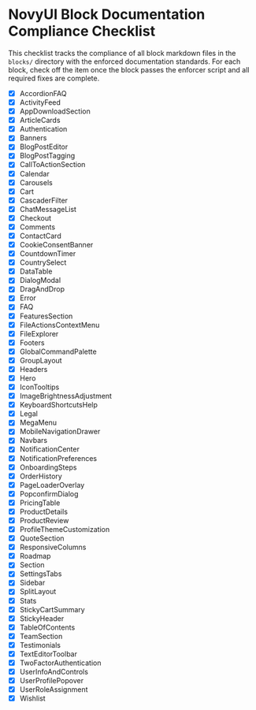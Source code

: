 # NovyUI Block Documentation Compliance Checklist

This checklist tracks the compliance of all block markdown files in the `blocks/` directory with the enforced documentation standards. For each block, check off the item once the block passes the enforcer script and all required fixes are complete.

- [x] AccordionFAQ
- [x] ActivityFeed
- [x] AppDownloadSection
- [x] ArticleCards
- [x] Authentication
- [x] Banners
- [x] BlogPostEditor
- [x] BlogPostTagging
- [x] CallToActionSection
- [x] Calendar
- [x] Carousels
- [x] Cart
- [x] CascaderFilter
- [x] ChatMessageList
- [x] Checkout
- [x] Comments
- [x] ContactCard
- [x] CookieConsentBanner
- [x] CountdownTimer
- [x] CountrySelect
- [x] DataTable
- [x] DialogModal
- [x] DragAndDrop
- [x] Error
- [x] FAQ
- [x] FeaturesSection
- [x] FileActionsContextMenu
- [x] FileExplorer
- [x] Footers
- [x] GlobalCommandPalette
- [x] GroupLayout
- [x] Headers
- [x] Hero
- [x] IconTooltips
- [x] ImageBrightnessAdjustment
- [x] KeyboardShortcutsHelp
- [x] Legal
- [x] MegaMenu
- [x] MobileNavigationDrawer
- [x] Navbars
- [x] NotificationCenter
- [x] NotificationPreferences
- [x] OnboardingSteps
- [x] OrderHistory
- [x] PageLoaderOverlay
- [x] PopconfirmDialog
- [x] PricingTable
- [x] ProductDetails
- [x] ProductReview
- [x] ProfileThemeCustomization
- [x] QuoteSection
- [x] ResponsiveColumns
- [x] Roadmap
- [x] Section
- [x] SettingsTabs
- [x] Sidebar
- [x] SplitLayout
- [x] Stats
- [x] StickyCartSummary
- [x] StickyHeader
- [x] TableOfContents
- [x] TeamSection
- [x] Testimonials
- [x] TextEditorToolbar
- [x] TwoFactorAuthentication
- [x] UserInfoAndControls
- [x] UserProfilePopover
- [x] UserRoleAssignment
- [x] Wishlist
